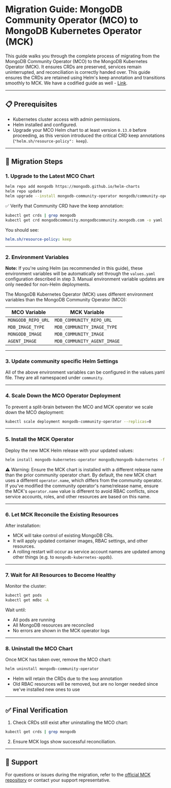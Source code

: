 
# Migration Guide: MongoDB Community Operator (MCO) to MongoDB Kubernetes Operator (MCK)

This guide walks you through the complete process of migrating from the MongoDB Community Operator (MCO) to the MongoDB Kubernetes Operator (MCK). It ensures CRDs are preserved, services remain uninterrupted, and reconciliation is correctly handed over.
This guide ensures the CRDs are retained using Helm's keep annotation and transitions smoothly to MCK. We have a codified guide as well - [Link](https://github.com/mongodb/mongodb-kubernetes/blob/f0050b8942545701e8cb9e42d54d14f0cb58ee6a/mongodb-community-operator/test/e2e/replica_set_operator_upgrade/replica_set_operator_upgrade_test.go#L28).

---

## 📋 Prerequisites

- Kubernetes cluster access with admin permissions.
- Helm installed and configured.
- Upgrade your MCO Helm chart to at least version `0.13.0` before proceeding, as this version introduced the critical CRD keep annotations (`"helm.sh/resource-policy": keep`).

---

## 🚀 Migration Steps

### 1. Upgrade to the Latest MCO Chart

```bash
helm repo add mongodb https://mongodb.github.io/helm-charts
helm repo update
helm upgrade --install mongodb-community-operator mongodb/community-operator
```

✅ Verify that Community CRD have the keep annotation:

```bash
kubectl get crds | grep mongodb
kubectl get crd mongodbcommunity.mongodbcommunity.mongodb.com -o yaml | grep 'helm.sh/resource-policy'
```

You should see:
```yaml
helm.sh/resource-policy: keep
```

---

### 2. Environment Variables
**Note:** If you're using Helm (as recommended in this guide), these environment variables will be automatically set through the `values.yaml` configuration described in step 3. Manual environment variable updates are only needed for non-Helm deployments.

The MongoDB Kubernetes Operator (MCK) uses different environment variables than the MongoDB Community Operator (MCO):

| MCO Variable                | MCK Variable                     |
|----------------------------|----------------------------------|
| `MONGODB_REPO_URL`         | `MDB_COMMUNITY_REPO_URL`        |
| `MDB_IMAGE_TYPE`           | `MDB_COMMUNITY_IMAGE_TYPE`      |
| `MONGODB_IMAGE`            | `MDB_COMMUNITY_IMAGE`           |
| `AGENT_IMAGE`              | `MDB_COMMUNITY_AGENT_IMAGE`     |


---

### 3. Update community specific Helm Settings

All of the above environment variables can be configured in the values.yaml file.
They are all namespaced under `community`.

---

### 4. Scale Down the MCO Operator Deployment

To prevent a split-brain between the MCO and MCK operator we scale down the MCO deployment:

```bash
kubectl scale deployment mongodb-community-operator --replicas=0
```

---

### 5. Install the MCK Operator

Deploy the new MCK Helm release with your updated values:

```bash
helm install mongodb-kubernetes-operator mongodb/mongodb-kubernetes -f values.yaml
```

⚠️ Warning: Ensure the MCK chart is installed with a different release name than the prior community operator chart. By default, the new MCK chart uses a different `operator.name`, which differs from the community operator.
If you've modified the community operator's name/release name, ensure the MCK's `operator.name` value is different
to avoid RBAC conflicts, since service accounts, roles, and other resources are based on this name.

---

### 6. Let MCK Reconcile the Existing Resources

After installation:

- MCK will take control of existing MongoDB CRs.
- It will apply updated container images, RBAC settings, and other resources.
- A rolling restart will occur as service account names are updated among other things (e.g. to `mongodb-kubernetes-appdb`).

---

### 7. Wait for All Resources to Become Healthy

Monitor the cluster:

```bash
kubectl get pods
kubectl get mdbc -A
```

Wait until:

- All pods are running
- All MongoDB resources are reconciled
- No errors are shown in the MCK operator logs

---

### 8. Uninstall the MCO Chart

Once MCK has taken over, remove the MCO chart:

```bash
helm uninstall mongodb-community-operator
```

- Helm will retain the CRDs due to the `keep` annotation
- Old RBAC resources will be removed, but are no longer needed since we've installed new ones to use

---

## ✅ Final Verification

1. Check CRDs still exist after uninstalling the MCO chart:

```bash
kubectl get crds | grep mongodb
```

2. Ensure MCK logs show successful reconciliation.

---

## 💬 Support

For questions or issues during the migration, refer to the [official MCK repository](https://github.com/mongodb/mongodb-kubernetes) or contact your support representative.
